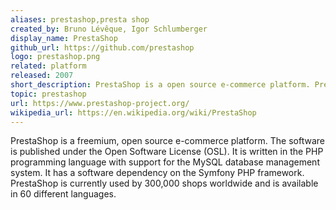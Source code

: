 ```yaml
---
aliases: prestashop,presta shop
created_by: Bruno Lévêque, Igor Schlumberger
display_name: PrestaShop
github_url: https://github.com/prestashop
logo: prestashop.png
related: platform
released: 2007
short_description: PrestaShop is a open source e-commerce platform. PrestaShop is currently used by 300,000 shops worldwide and is available in 60 different languages.
topic: prestashop
url: https://www.prestashop-project.org/
wikipedia_url: https://en.wikipedia.org/wiki/PrestaShop
---
```

PrestaShop is a freemium, open source e-commerce platform. The software is published under the Open Software License (OSL). It is written in the PHP programming language with support for the MySQL database management system. It has a software dependency on the Symfony PHP framework.
PrestaShop is currently used by 300,000 shops worldwide and is available in 60 different languages.